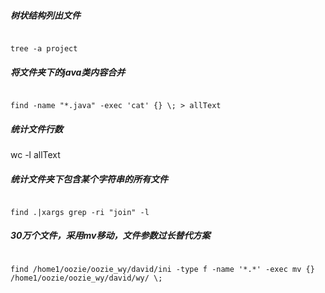 ##### 树状结构列出文件
```

tree -a project

```

##### 将文件夹下的java类内容合并
```

find -name "*.java" -exec 'cat' {} \; > allText

```

##### 统计文件行数
wc -l allText


##### 统计文件夹下包含某个字符串的所有文件
```

find .|xargs grep -ri "join" -l

```


##### 30万个文件，采用mv移动，文件参数过长替代方案

```

find /home1/oozie/oozie_wy/david/ini -type f -name '*.*' -exec mv {} /home1/oozie/oozie_wy/david/wy/ \;

```